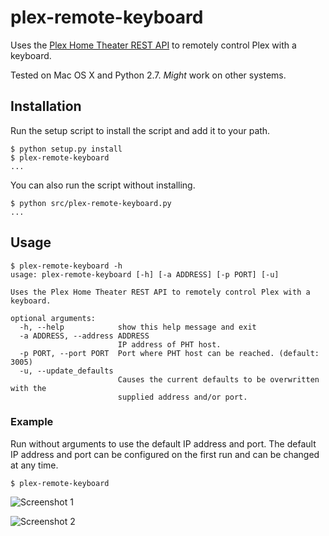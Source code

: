 # plex-remote-keyboard
Uses the [Plex Home Theater REST API](https://code.google.com/p/plex-api/wiki/PlaybackControl) to remotely control Plex with a keyboard.

Tested on Mac OS X and Python 2.7. *Might* work on other systems.

## Installation
Run the setup script to install the script and add it to your path.

    $ python setup.py install
    $ plex-remote-keyboard
    ...

You can also run the script without installing.

    $ python src/plex-remote-keyboard.py
    ...

## Usage

```
$ plex-remote-keyboard -h
usage: plex-remote-keyboard [-h] [-a ADDRESS] [-p PORT] [-u]

Uses the Plex Home Theater REST API to remotely control Plex with a keyboard.

optional arguments:
  -h, --help            show this help message and exit
  -a ADDRESS, --address ADDRESS
                        IP address of PHT host.
  -p PORT, --port PORT  Port where PHT host can be reached. (default: 3005)
  -u, --update_defaults
                        Causes the current defaults to be overwritten with the
                        supplied address and/or port.
```

### Example

Run without arguments to use the default IP address and port. The default IP address and port can be configured on the first run and can be changed at any time.
```
$ plex-remote-keyboard
```
![Screenshot 1](https://cloud.githubusercontent.com/assets/2266504/7202090/414c11b8-e50f-11e4-9d05-302f68f662c4.png)

![Screenshot 2](https://cloud.githubusercontent.com/assets/2266504/7202514/545f6b66-e513-11e4-9ebb-99ad720ab2bf.png)
